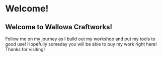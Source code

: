 # Welcome!


## Welcome to Wallowa Craftworks! 

Follow me on my journey as I build out my workshop and put my tools to good use! Hopefully someday you will be able to buy my work right here! Thanks for visiting!

